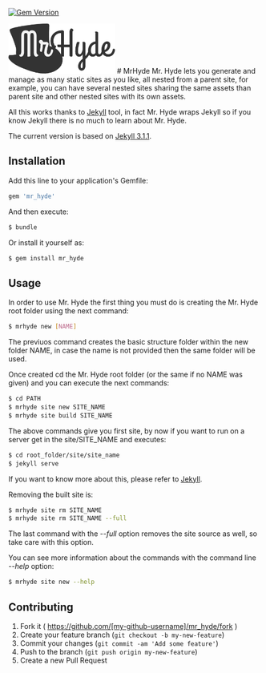 [![Gem Version](https://badge.fury.io/rb/mr_hyde.svg)](https://badge.fury.io/rb/mr_hyde)

<img src="https://raw.githubusercontent.com/emoriarty/mr_hyde/master/resources/mrhyde-logo.png" alt="Mr.Hyde logo" height="100"/>
# MrHyde
Mr. Hyde lets you generate and manage as many static sites as you like, all nested from a parent site, for example, you can have several nested sites sharing the same assets than parent site and other nested sites with its own assets.

All this works thanks to [Jekyll](http://jekyllrb.com) tool, in fact Mr. Hyde wraps Jekyll so if you know Jekyll there is no much to learn about Mr. Hyde.

The current version is based on [Jekyll 3.1.1](https://github.com/jekyll/jekyll/tree/v3.1.1).

## Installation

Add this line to your application's Gemfile:

```ruby
gem 'mr_hyde'
```

And then execute:

```bash
$ bundle
```

Or install it yourself as:

```bash
$ gem install mr_hyde
```

## Usage

In order to use Mr. Hyde the first thing you must do is creating the Mr. Hyde root folder using the next command:

```bash
$ mrhyde new [NAME]
```

The previuos command creates the basic structure folder within the new folder NAME, in case the name is not provided then the same folder will be used.

Once created cd the Mr. Hyde root folder (or the same if no NAME was given) and you can execute the next commands:

```bash
$ cd PATH
$ mrhyde site new SITE_NAME
$ mrhyde site build SITE_NAME
```

The above commands give you first site, by now if you want to run on a server get in the site/SITE_NAME and executes:

```bash
$ cd root_folder/site/site_name
$ jekyll serve
```

If you want to know more about this, please refer to [Jekyll](http://jekyllrb.com/).

Removing the built site is:

```bash
$ mrhyde site rm SITE_NAME
$ mrhyde site rm SITE_NAME --full
```

The last command with the _--full_ option removes the site source as well, so take care with this option.

You can see more information about the commands with the command line _--help_ option:

```bash
$ mrhyde site new --help
```

## Contributing

1. Fork it ( https://github.com/[my-github-username]/mr_hyde/fork )
2. Create your feature branch (`git checkout -b my-new-feature`)
3. Commit your changes (`git commit -am 'Add some feature'`)
4. Push to the branch (`git push origin my-new-feature`)
5. Create a new Pull Request
